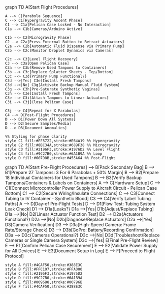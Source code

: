 graph TD
    A[Start Flight Procedures]

    A --> C[Parabola Sequence]
    C --> C1[Hypergravity Ascent Phase]
    C1 --> C1a[Pelican Case Locked - No Interaction]
    C1a --> C1b[Cameras/Arduino Active]

    C1b --> C2[Microgravity Phase]
    C2 --> C2a[Press External Button to Retract Actuators]
    C2a --> C2b[Automatic Fluid Dispense via Primary Pump]
    C2b --> C2c[Monitor Droplet Dynamics via Cameras]

    C2c --> C3[Level Flight Recovery]
    C3 --> C3a[Open Pelican Case]
    C3a --> C3b[Remove Used Tampons to Containers]
    C3b --> C3c[Replace Splatter Sheets - Top/Bottom]
    C3c --> C3d{Primary Pump Functional?}
    C3d -->|Yes| C3e[Install Fresh Tampons]
    C3d -->|No| C3g[Activate Backup Manual Fluid System]
    C3g --> C3h[Pre-Saturate Synthetic Vaginas]
    C3h --> C3e[Install Fresh Tampons]
    C3e --> C3i[Attach Tampons to Linear Actuators]
    C3i --> C3j[Close Pelican Case]

    C3j --> C4[Repeat for X Parabolas]
    C4 --> D[Post-Flight Procedures]
    D --> D1[Power Down All Systems]
    D --> D2[Secure Samples/Media]
    D --> D3[Document Anomalies]

    %% Styling for phase clarity
    style C1 fill:#FF5722,stroke:#E64A19 %% Hypergravity
    style C2 fill:#8BC34A,stroke:#689F38 %% Microgravity
    style C3 fill:#2196F3,stroke:#1976D2 %% Level Flight
    style C4 fill:#9C27B0,stroke:#6A1B9A %% Loop
    style D fill:#607D8B,stroke:#455A64 %% Post-Flight


graph TD
    A[Start Pre-Flight Procedures] --> B[Pack Secondary Bag]
    B --> B1[Prepare 27 Tampons: 3 For 6 Parabolas + 50% Margin]
    B --> B2[Prepare 18 Individual Containers for Used Tampons]
    B --> B3[Verify Backup Tampons/Containers & Labels on Containers]
    A --> C[Hardware Setup]
    C --> C1[Connect Microcontroller Power Supply to Aircraft Circuit - Pelican Case Bottom]
    C1 --> C2[Secure Wiring/Insulate Connections]
    C --> C3[Connect Tubing to IV Container - Synthetic Blood]
    C3 --> C4[Verify Label Tubing Paths]
    A --> D[Day-of Pre-Flight Tests]
    D --> D1[Flow Test: Tubing System Leak Check]
    D1 --> D1a{Leaks?}
    D1a -->|Yes| D1b[Adjust/Replace Tubing]
    D1a -->|No| D2[Linear Actuator Function Test]
    D2 --> D2a{Actuators Functional?}
    D2a -->|No| D2b[Diagnose/Replace Actuators]
    D2a -->|Yes| D3[Camera Verification]
    D3 --> D3a[High-Speed Camera: Frame Rate/Storage Check]
    D3 --> D3b[GoPro: Battery/Recording Confirmation]
    D3a --> D3c{Cameras Operational?}
    D3c -->|No| D3d[Troubleshoot/Replace Cameras or Single Camera System]
    D3c -->|Yes| E[Final Pre-Flight Review]
    E --> E1[Confirm Pelican Case Securement]
    E --> E2[Validate Power Supply for All Devices]
    E --> E3[Document Setup in Log]
    E --> F[Proceed to Flight Protocol]
    
    style A fill:#4CAF50,stroke:#388E3C
    style B fill:#FFC107,stroke:#FFA000
    style C fill:#2196F3,stroke:#1976D2
    style D fill:#9C27B0,stroke:#6A1B9A
    style E fill:#009688,stroke:#00796B
    style F fill:#4CAF50,stroke:#388E3C
